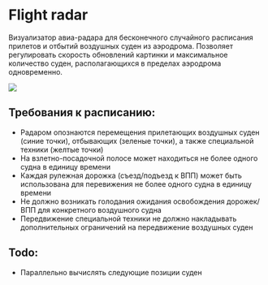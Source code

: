 # Flight radar

Визуализатор авиа-радара для бесконечного случайного расписания прилетов и отбытий воздушных суден из аэродрома. Позволяет регулировать скорость обновлений картинки и максимальное количество суден, располагающихся в пределах аэродрома одновременно.

![](demo.gif)

## Требования к расписанию:
* Радаром опознаются перемещения прилетающих воздушных суден (синие точки), отбывающих (зеленые точки), а также специальной техники (желтые точки)
* На взлетно-посадочной полосе может находиться не более одного судна в единицу времени
* Каждая рулежная дорожка (съезд/подъезд к ВПП) может быть использована для перевижения не более одного судна в единицу времени
* Не должно возникать голодания ожидания освобождения дорожек/ВПП для конкретного воздушного судна
* Передвижение специальной техники не должно накладывать дополнительных ограничений на передвижение воздушных суден

## Todo:
* Параллельно вычислять следующие позиции суден
